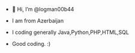 - 👋 Hi, I’m @logman00b44
- I am from Azerbaijan

- I coding generally Java,Python,PHP,HTML,SQL

- Good coding. :)
<!---
logman00b44/logman00b44 is a ✨ special ✨ repository because its `README.md` (this file) appears on your GitHub profile.
You can click the Preview link to take a look at your changes.
--->
